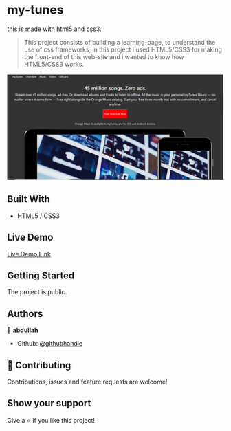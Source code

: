 # my-tunes
this is made with html5 and css3.
> This project consists of building a learning-page, to understand the use of css frameworks, in this project i used HTML5/CSS3 for making the front-end of this web-site and i wanted to know how HTML5/CSS3 works.

![Alt text](https://github.com/abdullah-FullStackDev/my-tunes/blob/main/ss%20(6).png)

## Built With

- HTML5 / CSS3

## Live Demo

[Live Demo Link](https://abdullah-fullstackdev.github.io/my-tunes/)

## Getting Started

The project is public.

## Authors

👤 **abdullah**

- Github: [@githubhandle](https://github.com/abdullah-FullStackDev)


## 🤝 Contributing

Contributions, issues and feature requests are welcome!

## Show your support

Give a ⭐️ if you like this project!

